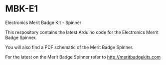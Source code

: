 # MBK-E1
Electronics Merit Badge Kit - Spinner

This respository contains the latest Arduino code for the Electronics Merrit Badge Spinner.

You will also find a PDF schematic of the Merit Badge Spinner.

For the latest on the Merit Badge Spinner refer to http://meritbadgekits.com
